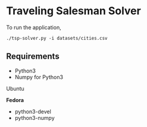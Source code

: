 Traveling Salesman Solver
=========================

To run the application, 

    ./tsp-solver.py -i datasets/cities.csv
    
 
Requirements
------------

- Python3
- Numpy for Python3


Ubuntu


__Fedora__
- python3-devel
- python3-numpy